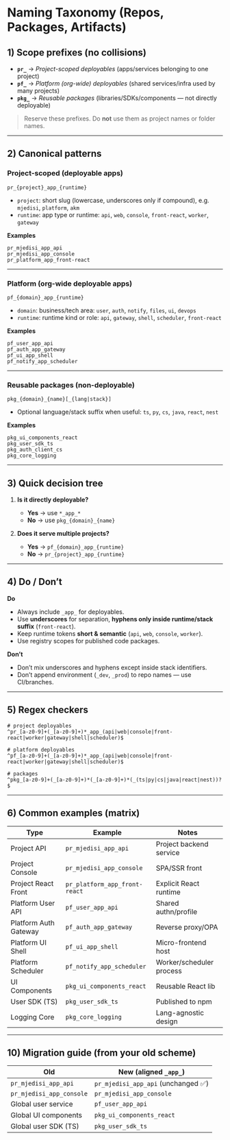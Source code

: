 # Naming Taxonomy (Repos, Packages, Artifacts)

## 1) Scope prefixes (no collisions)

* **`pr_`** → *Project-scoped deployables* (apps/services belonging to one project)
* **`pf_`** → *Platform (org-wide) deployables* (shared services/infra used by many projects)
* **`pkg_`** → *Reusable packages* (libraries/SDKs/components — not directly deployable)

> Reserve these prefixes. Do **not** use them as project names or folder names.

---

## 2) Canonical patterns

### Project-scoped (deployable apps)

```
pr_{project}_app_{runtime}
```

* `project`: short slug (lowercase, underscores only if compound), e.g. `mjedisi`, `platform`, `akm`
* `runtime`: app type or runtime: `api`, `web`, `console`, `front-react`, `worker`, `gateway`

**Examples**

```
pr_mjedisi_app_api
pr_mjedisi_app_console
pr_platform_app_front-react
```

---

### Platform (org-wide deployable apps)

```
pf_{domain}_app_{runtime}
```

* `domain`: business/tech area: `user`, `auth`, `notify`, `files`, `ui`, `devops`
* `runtime`: runtime kind or role: `api`, `gateway`, `shell`, `scheduler`, `front-react`

**Examples**

```
pf_user_app_api
pf_auth_app_gateway
pf_ui_app_shell
pf_notify_app_scheduler
```

---

### Reusable packages (non-deployable)

```
pkg_{domain}_{name}[_{lang|stack}]
```

* Optional language/stack suffix when useful: `ts`, `py`, `cs`, `java`, `react`, `nest`

**Examples**

```
pkg_ui_components_react
pkg_user_sdk_ts
pkg_auth_client_cs
pkg_core_logging
```

---

## 3) Quick decision tree

1. **Is it directly deployable?**

   * **Yes** → use `*_app_*`
   * **No** → use `pkg_{domain}_{name}`

2. **Does it serve multiple projects?**

   * **Yes** → `pf_{domain}_app_{runtime}`
   * **No** → `pr_{project}_app_{runtime}`

---

## 4) Do / Don’t

**Do**

* Always include `_app_` for deployables.
* Use **underscores** for separation, **hyphens only inside runtime/stack suffix** (`front-react`).
* Keep runtime tokens **short & semantic** (`api`, `web`, `console`, `worker`).
* Use registry scopes for published code packages.

**Don’t**

* Don’t mix underscores and hyphens except inside stack identifiers.
* Don’t append environment (`_dev`, `_prod`) to repo names — use CI/branches.

---

## 5) Regex checkers

```regex
# project deployables
^pr_[a-z0-9]+(_[a-z0-9]+)*_app_(api|web|console|front-react|worker|gateway|shell|scheduler)$

# platform deployables
^pf_[a-z0-9]+(_[a-z0-9]+)*_app_(api|web|console|front-react|worker|gateway|shell|scheduler)$

# packages
^pkg_[a-z0-9]+(_[a-z0-9]+)*(_[a-z0-9]+)*(_(ts|py|cs|java|react|nest))?$
```

---

## 6) Common examples (matrix)

| Type                  | Example                       | Notes                    |
| --------------------- | ----------------------------- | ------------------------ |
| Project API           | `pr_mjedisi_app_api`          | Project backend service  |
| Project Console       | `pr_mjedisi_app_console`      | SPA/SSR front            |
| Project React Front   | `pr_platform_app_front-react` | Explicit React runtime   |
| Platform User API     | `pf_user_app_api`             | Shared authn/profile     |
| Platform Auth Gateway | `pf_auth_app_gateway`         | Reverse proxy/OPA        |
| Platform UI Shell     | `pf_ui_app_shell`             | Micro-frontend host      |
| Platform Scheduler    | `pf_notify_app_scheduler`     | Worker/scheduler process |
| UI Components         | `pkg_ui_components_react`     | Reusable React lib       |
| User SDK (TS)         | `pkg_user_sdk_ts`             | Published to npm         |
| Logging Core          | `pkg_core_logging`            | Lang-agnostic design     |

---

## 10) Migration guide (from your old scheme)

| Old                      | New (aligned `_app_`)              |
| ------------------------ | ---------------------------------- |
| `pr_mjedisi_app_api`     | `pr_mjedisi_app_api` (unchanged ✅) |
| `pr_mjedisi_app_console` | `pr_mjedisi_app_console`           |
| Global user service      | `pf_user_app_api`                  |
| Global UI components     | `pkg_ui_components_react`          |
| Global user SDK (TS)     | `pkg_user_sdk_ts`                  |
